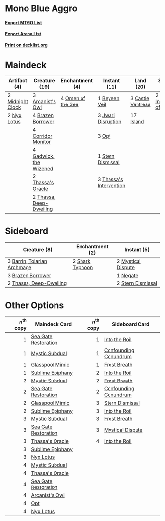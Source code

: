 # Mono Blue Aggro

#### [Export MTGO List](../collection/Mono%20Blue%20Aggro/Mono%20Blue%20Aggro.txt)
#### [Export Arena List](../collection/Mono%20Blue%20Aggro/Mono%20Blue%20Aggro_arena.txt)
#### [Print on decklist.org](http://decklist.org/?deckmain=3%09Arcanist's%20Owl%0A1%09Beyeen%20Veil%0A4%09Brazen%20Borrower%0A3%09Castle%20Vantress%0A4%09Corridor%20Monitor%0A4%09Gadwick,%20the%20Wizened%0A2%09Inscription%20of%20Insight%0A17%09Island%0A3%09Jwari%20Disruption%0A2%09Midnight%20Clock%0A2%09Nyx%20Lotus%0A4%09Omen%20of%20the%20Sea%0A3%09Opt%0A1%09Stern%20Dismissal%0A3%09Thassa's%20Intervention%0A2%09Thassa's%20Oracle%0A2%09Thassa,%20Deep-Dwelling&deckside=3%09Barrin,%20Tolarian%20Archmage%0A3%09Brazen%20Borrower%0A2%09Mystical%20Dispute%0A1%09Negate%0A2%09Shark%20Typhoon%0A2%09Stern%20Dismissal%0A2%09Thassa,%20Deep-Dwelling)
# Maindeck

|                                       Artifact (4)                                        |                                          Creature (19)                                           |                                      Enchantment (4)                                       |                                           Instant (11)                                           |                                         Land (20)                                          |                                            Sorcery (2)                                            |
|-------------------------------------------------------------------------------------------|--------------------------------------------------------------------------------------------------|--------------------------------------------------------------------------------------------|--------------------------------------------------------------------------------------------------|--------------------------------------------------------------------------------------------|---------------------------------------------------------------------------------------------------|
|2 [Midnight Clock](http://gatherer.wizards.com/Pages/Card/Details.aspx?multiverseid=473016)|3 [Arcanist's Owl](http://gatherer.wizards.com/Pages/Card/Details.aspx?multiverseid=473168)       |4 [Omen of the Sea](http://gatherer.wizards.com/Pages/Card/Details.aspx?multiverseid=476309)|1 [Beyeen Veil](http://gatherer.wizards.com/Pages/Card/Details.aspx?multiverseid=491673)          |3 [Castle Vantress](http://gatherer.wizards.com/Pages/Card/Details.aspx?multiverseid=473204)|2 [Inscription of Insight](http://gatherer.wizards.com/Pages/Card/Details.aspx?multiverseid=495611)|
|2 [Nyx Lotus](http://gatherer.wizards.com/Pages/Card/Details.aspx?multiverseid=476486)     |4 [Brazen Borrower](http://gatherer.wizards.com/Pages/Card/Details.aspx?multiverseid=473001)      |                                                                                            |3 [Jwari Disruption](http://gatherer.wizards.com/Pages/Card/Details.aspx?multiverseid=491693)     |17 [Island](http://gatherer.wizards.com/Pages/Card/Details.aspx?multiverseid=439857)        |                                                                                                   |
|                                                                                           |4 [Corridor Monitor](http://gatherer.wizards.com/Pages/Card/Details.aspx?multiverseid=473003)     |                                                                                            |3 [Opt](http://gatherer.wizards.com/Pages/Card/Details.aspx?multiverseid=442948)                  |                                                                                            |                                                                                                   |
|                                                                                           |4 [Gadwick, the Wizened](http://gatherer.wizards.com/Pages/Card/Details.aspx?multiverseid=473010) |                                                                                            |1 [Stern Dismissal](http://gatherer.wizards.com/Pages/Card/Details.aspx?multiverseid=476319)      |                                                                                            |                                                                                                   |
|                                                                                           |2 [Thassa's Oracle](http://gatherer.wizards.com/Pages/Card/Details.aspx?multiverseid=476324)      |                                                                                            |3 [Thassa's Intervention](http://gatherer.wizards.com/Pages/Card/Details.aspx?multiverseid=476323)|                                                                                            |                                                                                                   |
|                                                                                           |2 [Thassa, Deep-Dwelling](http://gatherer.wizards.com/Pages/Card/Details.aspx?multiverseid=476322)|                                                                                            |                                                                                                  |                                                                                            |                                                                                                   |


# Sideboard

|                                             Creature (8)                                             |                                     Enchantment (2)                                      |                                         Instant (5)                                         |
|------------------------------------------------------------------------------------------------------|------------------------------------------------------------------------------------------|---------------------------------------------------------------------------------------------|
|3 [Barrin, Tolarian Archmage](http://gatherer.wizards.com/Pages/Card/Details.aspx?multiverseid=488247)|2 [Shark Typhoon](http://gatherer.wizards.com/Pages/Card/Details.aspx?multiverseid=479587)|2 [Mystical Dispute](http://gatherer.wizards.com/Pages/Card/Details.aspx?multiverseid=473020)|
|3 [Brazen Borrower](http://gatherer.wizards.com/Pages/Card/Details.aspx?multiverseid=473001)          |                                                                                          |1 [Negate](http://gatherer.wizards.com/Pages/Card/Details.aspx?multiverseid=423707)          |
|2 [Thassa, Deep-Dwelling](http://gatherer.wizards.com/Pages/Card/Details.aspx?multiverseid=476322)    |                                                                                          |2 [Stern Dismissal](http://gatherer.wizards.com/Pages/Card/Details.aspx?multiverseid=476319) |


# Other Options

|*n*<sup>th</sup> copy|                                         Maindeck Card                                         |*n*<sup>th</sup> copy|                                         Sideboard Card                                         |
|--------------------:|-----------------------------------------------------------------------------------------------|--------------------:|------------------------------------------------------------------------------------------------|
|                    1|[Sea Gate Restoration](http://gatherer.wizards.com/Pages/Card/Details.aspx?multiverseid=491706)|                    1|[Into the Roil](http://gatherer.wizards.com/Pages/Card/Details.aspx?multiverseid=389560)        |
|                    1|[Mystic Subdual](http://gatherer.wizards.com/Pages/Card/Details.aspx?multiverseid=479577)      |                    1|[Confounding Conundrum](http://gatherer.wizards.com/Pages/Card/Details.aspx?multiverseid=495607)|
|                    1|[Glasspool Mimic](http://gatherer.wizards.com/Pages/Card/Details.aspx?multiverseid=491688)     |                    1|[Frost Breath](http://gatherer.wizards.com/Pages/Card/Details.aspx?multiverseid=220284)         |
|                    1|[Sublime Epiphany](http://gatherer.wizards.com/Pages/Card/Details.aspx?multiverseid=488254)    |                    2|[Into the Roil](http://gatherer.wizards.com/Pages/Card/Details.aspx?multiverseid=389560)        |
|                    2|[Mystic Subdual](http://gatherer.wizards.com/Pages/Card/Details.aspx?multiverseid=479577)      |                    2|[Frost Breath](http://gatherer.wizards.com/Pages/Card/Details.aspx?multiverseid=220284)         |
|                    2|[Sea Gate Restoration](http://gatherer.wizards.com/Pages/Card/Details.aspx?multiverseid=491706)|                    2|[Confounding Conundrum](http://gatherer.wizards.com/Pages/Card/Details.aspx?multiverseid=495607)|
|                    2|[Glasspool Mimic](http://gatherer.wizards.com/Pages/Card/Details.aspx?multiverseid=491688)     |                    3|[Stern Dismissal](http://gatherer.wizards.com/Pages/Card/Details.aspx?multiverseid=476319)      |
|                    2|[Sublime Epiphany](http://gatherer.wizards.com/Pages/Card/Details.aspx?multiverseid=488254)    |                    3|[Into the Roil](http://gatherer.wizards.com/Pages/Card/Details.aspx?multiverseid=389560)        |
|                    3|[Mystic Subdual](http://gatherer.wizards.com/Pages/Card/Details.aspx?multiverseid=479577)      |                    3|[Frost Breath](http://gatherer.wizards.com/Pages/Card/Details.aspx?multiverseid=220284)         |
|                    3|[Sea Gate Restoration](http://gatherer.wizards.com/Pages/Card/Details.aspx?multiverseid=491706)|                    3|[Mystical Dispute](http://gatherer.wizards.com/Pages/Card/Details.aspx?multiverseid=473020)     |
|                    3|[Thassa's Oracle](http://gatherer.wizards.com/Pages/Card/Details.aspx?multiverseid=476324)     |                    4|[Into the Roil](http://gatherer.wizards.com/Pages/Card/Details.aspx?multiverseid=389560)        |
|                    3|[Sublime Epiphany](http://gatherer.wizards.com/Pages/Card/Details.aspx?multiverseid=488254)    |                     |                                                                                                |
|                    3|[Nyx Lotus](http://gatherer.wizards.com/Pages/Card/Details.aspx?multiverseid=476486)           |                     |                                                                                                |
|                    4|[Mystic Subdual](http://gatherer.wizards.com/Pages/Card/Details.aspx?multiverseid=479577)      |                     |                                                                                                |
|                    4|[Thassa's Oracle](http://gatherer.wizards.com/Pages/Card/Details.aspx?multiverseid=476324)     |                     |                                                                                                |
|                    4|[Sea Gate Restoration](http://gatherer.wizards.com/Pages/Card/Details.aspx?multiverseid=491706)|                     |                                                                                                |
|                    4|[Arcanist's Owl](http://gatherer.wizards.com/Pages/Card/Details.aspx?multiverseid=473168)      |                     |                                                                                                |
|                    4|[Opt](http://gatherer.wizards.com/Pages/Card/Details.aspx?multiverseid=442948)                 |                     |                                                                                                |
|                    4|[Nyx Lotus](http://gatherer.wizards.com/Pages/Card/Details.aspx?multiverseid=476486)           |                     |                                                                                                |

